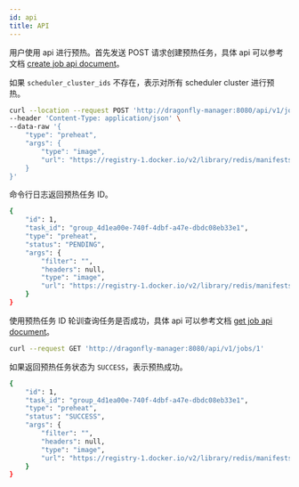 ```yaml
---
id: api
title: API
---
```


用户使用 api 进行预热。首先发送 POST 请求创建预热任务，具体 api 可以参考文档
[create job api document](https://github.com/dragonflyoss/Dragonfly2/blob/main/docs/en/api-reference/api-reference.md#create-job)。

如果 `scheduler_cluster_ids` 不存在，表示对所有 scheduler cluster 进行预热。

```bash
curl --location --request POST 'http://dragonfly-manager:8080/api/v1/jobs' \
--header 'Content-Type: application/json' \
--data-raw '{
    "type": "preheat",
    "args": {
        "type": "image",
        "url": "https://registry-1.docker.io/v2/library/redis/manifests/latest"
    }
}'
```

命令行日志返回预热任务 ID。

```bash
{
    "id": 1,
    "task_id": "group_4d1ea00e-740f-4dbf-a47e-dbdc08eb33e1",
    "type": "preheat",
    "status": "PENDING",
    "args": {
        "filter": "",
        "headers": null,
        "type": "image",
        "url": "https://registry-1.docker.io/v2/library/redis/manifests/latest"
    }
}
```

使用预热任务 ID 轮训查询任务是否成功，具体 api 可以参考文档
[get job api document](https://github.com/dragonflyoss/Dragonfly2/blob/main/docs/en/api-reference/api-reference.md#get-job)。

```bash
curl --request GET 'http://dragonfly-manager:8080/api/v1/jobs/1'
```

如果返回预热任务状态为 `SUCCESS`，表示预热成功。

```bash
{
    "id": 1,
    "task_id": "group_4d1ea00e-740f-4dbf-a47e-dbdc08eb33e1",
    "type": "preheat",
    "status": "SUCCESS",
    "args": {
        "filter": "",
        "headers": null,
        "type": "image",
        "url": "https://registry-1.docker.io/v2/library/redis/manifests/latest"
    }
}
```

